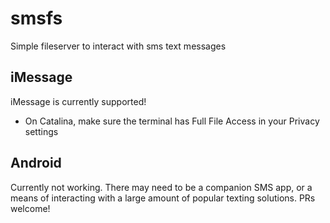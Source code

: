 # smsfs

Simple fileserver to interact with sms text messages

## iMessage

iMessage is currently supported! 

- On Catalina, make sure the terminal has Full File Access in your Privacy settings 

## Android

Currently not working. There may need to be a companion SMS app, or a means of interacting with a large amount of popular texting solutions. PRs welcome!